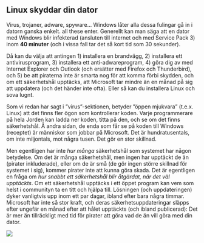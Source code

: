 ﻿<?php require("../../entete.php");?> <?php require("../../base.php");?> <?php require("../../fonctions.php");?>

<div id="corps">

<h2>Linux skyddar din dator</h2>

Virus, trojaner, adware, spyware... Windows låter alla dessa fulingar gå in i datorn ganska enkelt. all these enter. Generellt kan man säga att en dator med Windows blir infekterad (ansluten till internet och med Service Pack 3) inom <b>40 minuter</b> (och i vissa fall tar det så kort tid som 30 sekunder).

Då kan du välja att antingen 1) installera en brandvägg, 2) installera ett antivirusprogram, 3) installera ett anti-adwareprogram, 4) göra dig av med Internet Explorer och Outlook (och ersätter med Firefox och Thunderbird), och 5) be att piraterna inte är smarta nog för att komma förbi skydden, och om ett säkerhetshål upptäcks, att Microsoft tar mindre än en månad på sig att uppdatera (och det händer inte ofta). Eller så kan du installera Linux och sova lugnt.

Som vi redan har sagt i ”virus”-sektionen, betyder ”öppen mjukvara” (t.e.x. Linux) att det finns fler ögon som kontrollerar koden. Varje programmerare på hela Jorden kan ladda ner koden, titta på den, och se om det finns säkerhetshål. Å andra sidan, de enda som får se på koden till Windows (receptet) är människor som jobbar på Microsoft. Det är hundratusentals, om inte miljontals, mot några tusen. Det gör en stor skillnad.

Men egentligen har inte <i>hur många</i> säkerhetshål som systemet har någon betydelse. Om det är många säkerhetshål, men ingen har upptäckt de än (pirater inkluderade), eller om de är små (de gör ingen större skillnad för systemet i sig), kommer pirater inte att kunna göra skada. Det är egentligen en fråga om <i>hur snabbt ett säkerhetshål blir åtgärdat, när det väl upptäckts</i>. Om ett säkerhetshål upptäcks i ett öppet program kan vem som helst i communityn ta en titt och hjälpa till. Lösningen (och uppdateringen) dyker vanligtvis upp inom ett par dagar, ibland efter bara några timmar. Microsoft har inte så stor kraft, och deras säkerhetsuppdateringar släpps efter ungefär en månad efter att hålet upptäckts (och ibland publicerad): Det är mer än tillräckligt med tid för pirater att göra vad de än vill göra med din dator.


<img src="Images/security_thumb.png" />

</div>



